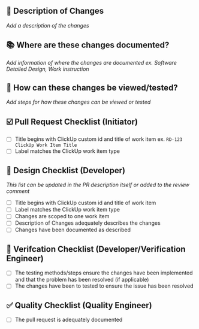 ## :pencil: Description of Changes
_Add a description of the changes_


## :books: Where are these changes documented?
_Add information of where the changes are documented ex. Software Detailed Design, Work instruction_


## :eyes: How can these changes be viewed/tested?
_Add steps for how these changes can be viewed or tested_


## :ballot_box_with_check: Pull Request Checklist (Initiator)
- [ ] Title begins with ClickUp custom id and title of work item ex. `RD-123 ClickUp Work Item Title`
- [ ] Label matches the ClickUp work item type

## :checkered_flag: Design Checklist (Developer)
_This list can be updated in the PR description itself or added to the review comment_
- [ ] Title begins with ClickUp custom id and title of work item
- [ ] Label matches the ClickUp work item type
- [ ] Changes are scoped to one work item
- [ ] Description of Changes adequately describes the changes
- [ ] Changes have been documented as described

## :red_circle: Verifcation Checklist (Developer/Verification Engineer)
- [ ] The testing methods/steps ensure the changes have been implemented and that the problem has been resolved (if applicable)
- [ ] The changes have been to tested to ensure the issue has been resolved

## :white_check_mark: Quality Checklist (Quality Engineer)
- [ ] The pull request is adequately documented

<!-- 
JUST FOR REFERNCE WILL NOT SHOW IN PR BUT CAN BE REMOVED
For ClickUp Work Items use this format: Fixes RD-123
https://docs.microsoft.com/en-us/azure/devops/boards/github/link-to-from-github?view=azure-devops

For GitHub Issues use this format link issue numbers: Fixes #123
https://docs.github.com/en/free-pro-team@latest/github/managing-your-work-on-github/linking-a-pull-request-to-an-issue#linking-a-pull-request-to-an-issue-using-a-keyword

For Grand Avenue Documents add a link to the document using the following format: [Document Name](Link to the document)
-->


